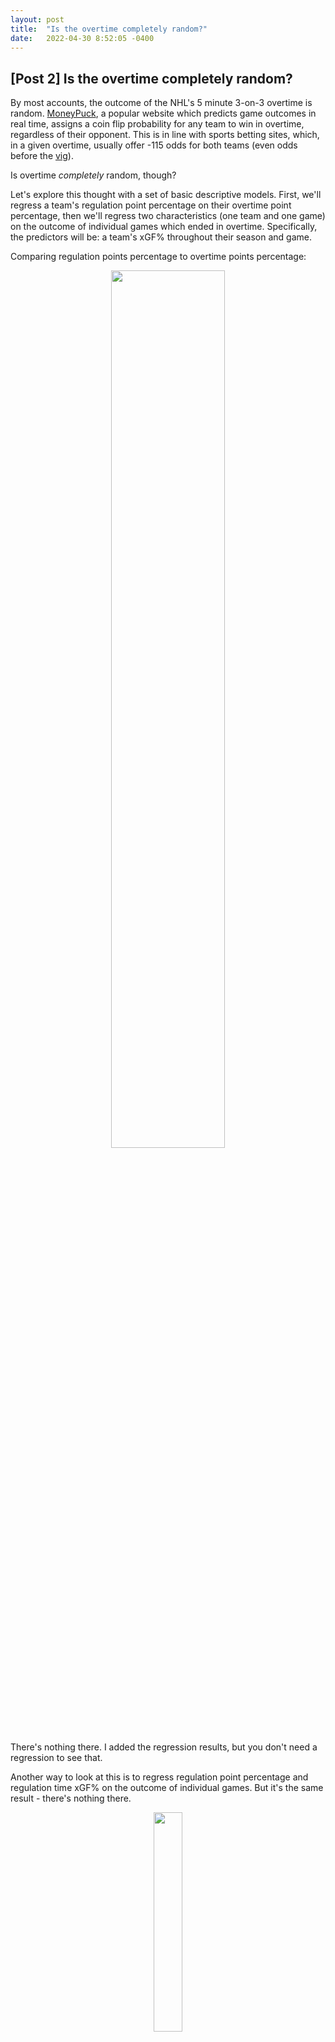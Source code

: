 ```yaml
---
layout: post
title:  "Is the overtime completely random?"
date:   2022-04-30 8:52:05 -0400
---
```

<h2>[Post 2] Is the overtime completely random?</h2>
<p>
By most accounts, the outcome of the NHL's 5 minute 3-on-3 overtime is random. <a href="https://moneypuck.com/">MoneyPuck</a>, a popular website which predicts game outcomes in real time, assigns a coin flip probability for any team to win in overtime, regardless of their opponent. This is in line with sports betting sites, which, in a given overtime, usually offer -115 odds for both teams (even odds before the <a href="https://en.wikipedia.org/wiki/Vigorish">vig</a>). 
</p>
<p>
Is overtime <em>completely</em> random, though?
</p>
<p>
Let's explore this thought with a set of basic descriptive models. First, we'll regress a team's regulation point percentage on their overtime point percentage, then we'll regress two characteristics (one team and one game) on the outcome of individual games which ended in overtime. Specifically, the predictors will be: a team's xGF% throughout their season and game.
</p>
<p>
Comparing regulation points percentage to overtime points percentage:
</p>
<p>
<div style="text-align: center"> 
<img src="https://spazznolo.github.io/figs/post-regulation-two-one.png" width="60%" length="150"/>
</div>
</p>
<p>
There's nothing there. I added the regression results, but you don't need a regression to see that.
</p>
<p>
Another way to look at this is to regress regulation point percentage and regulation time xGF% on the outcome of individual games. But it's the same result - there's nothing there.
</p>
<p>
<div style="text-align: center"> 
<img src="https://spazznolo.github.io/figs/post-regulation-two-twoo.png" width="30%" length="75"/>
</div>
</p>
